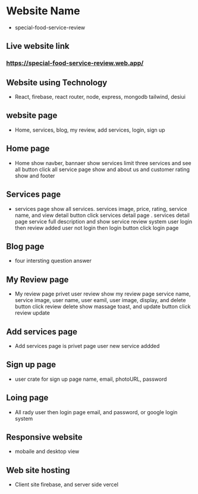# Website Name

* special-food-service-review

## Live website link

### https://special-food-service-review.web.app/

## Website using Technology

* React, firebase, react router, node, express, mongodb tailwind, desiui

## website page

* Home, services, blog, my review, add services, login, sign up

## Home page
* Home show navber, bannaer show services limit three services and see all button click all service page
show and about us and customer rating show and footer

## Services page
 * services page show all services. services image, price, rating, service name, and view detail button
 click services detail  page . services detail page service full description and show service review system
 user login then review added  user not login then login button click login page

 ## Blog page

 * four intersting question answer

 ## My Review page

 * My review page privet user review show my review page service name, service image, user name, user eamil,
 user image, display, and delete button click review delete show massage toast, and update button click review update

 ## Add services page

 * Add services page is privet page user new service addded

 ## Sign up page

 * user crate for sign up page name, email, photoURL, password

## Loing page

* All rady user then login page email, and password, or google login system

## Responsive website

* mobaile and desktop view

## Web site hosting

* Client site firebase, and server side vercel